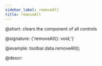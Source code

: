 ```yaml
---
sidebar_label: removeAll
title: removeAll
---          
```


@short: clears the component of all controls

@signature: {'removeAll(): void;'}

@example:
toolbar.data.removeAll();

@descr: